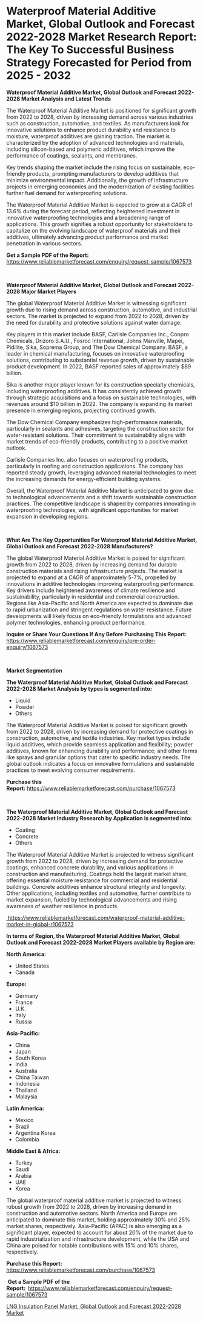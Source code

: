 <p><h1>Waterproof Material Additive Market, Global Outlook and Forecast 2022-2028 Market Research Report: The Key To Successful Business Strategy Forecasted for Period from 2025 - 2032</h1></p><p><strong>Waterproof Material Additive Market, Global Outlook and Forecast 2022-2028 Market Analysis and Latest Trends</strong></p>
<p><p>The Waterproof Material Additive Market is positioned for significant growth from 2022 to 2028, driven by increasing demand across various industries such as construction, automotive, and textiles. As manufacturers look for innovative solutions to enhance product durability and resistance to moisture, waterproof additives are gaining traction. The market is characterized by the adoption of advanced technologies and materials, including silicon-based and polymeric additives, which improve the performance of coatings, sealants, and membranes.</p><p>Key trends shaping the market include the rising focus on sustainable, eco-friendly products, prompting manufacturers to develop additives that minimize environmental impact. Additionally, the growth of infrastructure projects in emerging economies and the modernization of existing facilities further fuel demand for waterproofing solutions.</p><p>The Waterproof Material Additive Market is expected to grow at a CAGR of 13.6% during the forecast period, reflecting heightened investment in innovative waterproofing technologies and a broadening range of applications. This growth signifies a robust opportunity for stakeholders to capitalize on the evolving landscape of waterproof materials and their additives, ultimately advancing product performance and market penetration in various sectors.</p></p>
<p><strong>Get a Sample PDF of the Report:&nbsp;</strong> <a href="https://www.reliablemarketforecast.com/enquiry/request-sample/1067573?utm_campaign=3076&utm_medium=2&utm_source=Github&utm_content=ia&utm_term=21032025&utm_id=waterproof-material-additive-market-global-outlook-and-forecast-2022-2028">https://www.reliablemarketforecast.com/enquiry/request-sample/1067573</a></p>
<p>&nbsp;</p>
<p><strong>Waterproof Material Additive Market, Global Outlook and Forecast 2022-2028 Major Market Players</strong></p>
<p><p>The global Waterproof Material Additive Market is witnessing significant growth due to rising demand across construction, automotive, and industrial sectors. The market is projected to expand from 2022 to 2028, driven by the need for durability and protective solutions against water damage.</p><p>Key players in this market include BASF, Carlisle Companies Inc., Conpro Chemicals, Drizoro S.A.U., Fosroc International, Johns Manville, Mapei, Pidilite, Sika, Soprema Group, and The Dow Chemical Company. BASF, a leader in chemical manufacturing, focuses on innovative waterproofing solutions, contributing to substantial revenue growth, driven by sustainable product development. In 2022, BASF reported sales of approximately $89 billion.</p><p>Sika is another major player known for its construction specialty chemicals, including waterproofing additives. It has consistently achieved growth through strategic acquisitions and a focus on sustainable technologies, with revenues around $10 billion in 2022. The company is expanding its market presence in emerging regions, projecting continued growth.</p><p>The Dow Chemical Company emphasizes high-performance materials, particularly in sealants and adhesives, targeting the construction sector for water-resistant solutions. Their commitment to sustainability aligns with market trends of eco-friendly products, contributing to a positive market outlook.</p><p>Carlisle Companies Inc. also focuses on waterproofing products, particularly in roofing and construction applications. The company has reported steady growth, leveraging advanced material technologies to meet the increasing demands for energy-efficient building systems.</p><p>Overall, the Waterproof Material Additive Market is anticipated to grow due to technological advancements and a shift towards sustainable construction practices. The competitive landscape is shaped by companies innovating in waterproofing technologies, with significant opportunities for market expansion in developing regions.</p></p>
<p>&nbsp;</p>
<p><strong>What Are The Key Opportunities For Waterproof Material Additive Market, Global Outlook and Forecast 2022-2028 Manufacturers?</strong></p>
<p><p>The global Waterproof Material Additive Market is poised for significant growth from 2022 to 2028, driven by increasing demand for durable construction materials and rising infrastructure projects. The market is projected to expand at a CAGR of approximately 5-7%, propelled by innovations in additive technologies improving waterproofing performance. Key drivers include heightened awareness of climate resilience and sustainability, particularly in residential and commercial construction. Regions like Asia-Pacific and North America are expected to dominate due to rapid urbanization and stringent regulations on water resistance. Future developments will likely focus on eco-friendly formulations and advanced polymer technologies, enhancing product performance.</p></p>
<p><strong>Inquire or Share Your Questions If Any Before Purchasing This Report:</strong> <a href="https://www.reliablemarketforecast.com/enquiry/pre-order-enquiry/1067573?utm_campaign=3076&utm_medium=2&utm_source=Github&utm_content=ia&utm_term=21032025&utm_id=waterproof-material-additive-market-global-outlook-and-forecast-2022-2028">https://www.reliablemarketforecast.com/enquiry/pre-order-enquiry/1067573</a></p>
<p>&nbsp;</p>
<p><strong>Market Segmentation</strong></p>
<p><strong>The Waterproof Material Additive Market, Global Outlook and Forecast 2022-2028 Market Analysis by types is segmented into:</strong></p>
<p><ul><li>Liquid</li><li>Powder</li><li>Others</li></ul></p>
<p><p>The Waterproof Material Additive Market is poised for significant growth from 2022 to 2028, driven by increasing demand for protective coatings in construction, automotive, and textile industries. Key market types include liquid additives, which provide seamless application and flexibility; powder additives, known for enhancing durability and performance; and other forms like sprays and granular options that cater to specific industry needs. The global outlook indicates a focus on innovative formulations and sustainable practices to meet evolving consumer requirements.</p></p>
<p><strong>Purchase this Report:&nbsp;</strong><a href="https://www.reliablemarketforecast.com/purchase/1067573?utm_campaign=3076&utm_medium=2&utm_source=Github&utm_content=ia&utm_term=21032025&utm_id=waterproof-material-additive-market-global-outlook-and-forecast-2022-2028">https://www.reliablemarketforecast.com/purchase/1067573</a></p>
<p>&nbsp;</p>
<p><strong>The Waterproof Material Additive Market, Global Outlook and Forecast 2022-2028 Market Industry Research by Application is segmented into:</strong></p>
<p><ul><li>Coating</li><li>Concrete</li><li>Others</li></ul></p>
<p><p>The Waterproof Material Additive Market is projected to witness significant growth from 2022 to 2028, driven by increasing demand for protective coatings, enhanced concrete durability, and various applications in construction and manufacturing. Coatings hold the largest market share, offering essential moisture resistance for commercial and residential buildings. Concrete additives enhance structural integrity and longevity. Other applications, including textiles and automotive, further contribute to market expansion, fueled by technological advancements and rising awareness of weather resilience in products.</p></p>
<p><a href="https://www.reliablemarketforecast.com/waterproof-material-additive-market-in-global-r1067573?utm_campaign=3076&utm_medium=2&utm_source=Github&utm_content=ia&utm_term=21032025&utm_id=waterproof-material-additive-market-global-outlook-and-forecast-2022-2028">&nbsp;https://www.reliablemarketforecast.com/waterproof-material-additive-market-in-global-r1067573</a></p>
<p><strong>In terms of Region, the Waterproof Material Additive Market, Global Outlook and Forecast 2022-2028 Market Players available by Region are:</strong></p>
<p>
    <p> <strong> North America: </strong>
        <ul>
            <li>United States</li>
            <li>Canada</li>
        </ul>
        </p> 
    <p> <strong> Europe: </strong>
        <ul>
            <li>Germany</li>
            <li>France</li>
            <li>U.K.</li>
            <li>Italy</li>
            <li>Russia</li>
        </ul>
        </p> 
    <p> <strong> Asia-Pacific: </strong>
        <ul>
            <li>China</li>
            <li>Japan</li>
            <li>South Korea</li>
            <li>India</li>
            <li>Australia</li>
            <li>China Taiwan</li>
            <li>Indonesia</li>
            <li>Thailand</li>
            <li>Malaysia</li>
        </ul>
        </p> 
    <p> <strong> Latin America: </strong>
        <ul>
            <li>Mexico</li>
            <li>Brazil</li>
            <li>Argentina Korea</li>
            <li>Colombia</li>
        </ul>
        </p> 
    <p> <strong> Middle East & Africa: </strong>
        <ul>
            <li>Turkey</li>
            <li>Saudi</li>
            <li>Arabia</li>
            <li>UAE</li>
            <li>Korea</li>
        </ul>
    </p>
    </p>
<p><p>The global waterproof material additive market is projected to witness robust growth from 2022 to 2028, driven by increasing demand in construction and automotive sectors. North America and Europe are anticipated to dominate this market, holding approximately 30% and 25% market shares, respectively. Asia-Pacific (APAC) is also emerging as a significant player, expected to account for about 20% of the market due to rapid industrialization and infrastructure development, while the USA and China are poised for notable contributions with 15% and 10% shares, respectively.</p></p>
<p><strong>Purchase this Report: </strong><a href="https://www.reliablemarketforecast.com/purchase/1067573?utm_campaign=3076&utm_medium=2&utm_source=Github&utm_content=ia&utm_term=21032025&utm_id=waterproof-material-additive-market-global-outlook-and-forecast-2022-2028">https://www.reliablemarketforecast.com/purchase/1067573</a></p>
<p>&nbsp;<strong>Get a Sample PDF of the Report:&nbsp;&nbsp;</strong><a href="https://www.reliablemarketforecast.com/enquiry/request-sample/1067573?utm_campaign=3076&utm_medium=2&utm_source=Github&utm_content=ia&utm_term=21032025&utm_id=waterproof-material-additive-market-global-outlook-and-forecast-2022-2028">https://www.reliablemarketforecast.com/enquiry/request-sample/1067573</a></p>
<p><strong></strong></p>
<p><p><a href="https://github.com/supicweg/Market-Research-Report-List-1/blob/main/lng-insulation-panel-market-global-outlook-and-forecast-2022-2028-market.md?utm_campaign=3076&utm_medium=2&utm_source=Github&utm_content=ia&utm_term=21032025&utm_id=waterproof-material-additive-market-global-outlook-and-forecast-2022-2028">LNG Insulation Panel Market, Global Outlook and Forecast 2022-2028 Market</a></p></p>